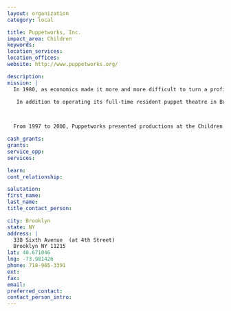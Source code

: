 ```yaml
---
layout: organization
category: local

title: Puppetworks, Inc.
impact_area: Children
keywords: 
location_services: 
location_offices: 
website: http://www.puppetworks.org/

description: 
mission: |
  In 1980, as economics made it more and more difficult to turn a profit in touring puppet theatre, Mr. Coppola founded the not-for-profit company, Puppetworks, Inc. which eventually replaced the Nicolo Marionettes.

   In addition to operating its full-time resident puppet theatre in Brooklyn's Park Slope historic district, Puppetworks has been a holiday tradition at Macy*s (Herald Square) since Macy*s built a puppet theatre especially for Puppetworks in 1976.

  

  From 1997 to 2000, Puppetworks presented productions at the Children's Aid Society's Greenwich Village Center Theatre.  In concert, Puppetworks has appeared with the Little Orchestra Society, St. Lukes' Chamber Ensemble, the Orchestra da Camera and the Brooklyn Philharmonic in such works as Debussy's "Toy Box," Ibert's "Divertissements," and in highly-praised performances of Haydn's marionette opera

cash_grants: 
grants: 
service_opp: 
services: 

learn: 
cont_relationship: 

salutation: 
first_name: 
last_name: 
title_contact_person: 

city: Brooklyn
state: NY
address: |
  338 Sixth Avenue  (at 4th Street)     
  Brooklyn NY 11215
lat: 40.671046
lng: -73.981426
phone: 718-965-3391
ext: 
fax: 
email: 
preferred_contact: 
contact_person_intro: 
---
```

